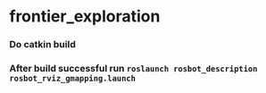 # frontier_exploration
### Do catkin build
### After build successful run  ``` roslaunch rosbot_description rosbot_rviz_gmapping.launch ```
